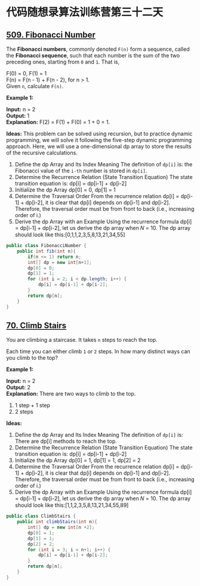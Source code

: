 # 代码随想录算法训练营第三十二天
## [509. Fibonacci Number](https://leetcode.com/problems/fibonacci-number/description/)

The **Fibonacci numbers**, commonly denoted `F(n)` form a sequence, called the **Fibonacci sequence**, such that each number is the sum of the two preceding ones, starting from `0` and `1`. That is,

F(0) = 0, F(1) = 1 <br>
F(n) = F(n - 1) + F(n - 2), for n > 1. <br>
Given `n`, calculate `F(n)`.

**Example 1:**

**Input:** n = 2 <br>
**Output:** 1 <br>
**Explanation:** F(2) = F(1) + F(0) = 1 + 0 = 1.

**Ideas:** 
This problem can be solved using recursion, but to practice dynamic programming, we will solve it following the five-step dynamic programming approach. Here, we will use a one-dimensional dp array to store the results 
of the recursive calculations.

1. Define the dp Array and Its Index Meaning
  The definition of `dp[i]` is: the Fibonacci value of the `i-th` number is stored in `dp[i]`.
2. Determine the Recurrence Relation (State Transition Equation)
   The state transition equation is: dp[i] = dp[i-1] + dp[i-2]
3. Initialize the dp Array
   dp[0] = 0, dp[1] = 1
4. Determine the Traversal Order
   From the recurrence relation dp[i] = dp[i-1] + dp[i-2], it is clear that dp[i] depends on dp[i-1] and dp[i-2]. Therefore, the traversal order must be from front to back (i.e., increasing order of i.)
5. Derive the dp Array with an Example
   Using the recurrence formula dp[i] = dp[i-1] + dp[i-2], let us derive the dp array when 𝑁 = 10. The dp array should look like this:[0,1,1,2,3,5,8,13,21,34,55]

```Java
public class FibonacciNumber {
    public int fib(int n){
        if(n <= 1) return n;
        int[] dp = new int[n+1];
        dp[0] = 0;
        dp[1] = 1;
        for (int i = 2; i < dp.length; i++) {
            dp[i] = dp[i-1] + dp[i-2];
        }
        return dp[n];
    }
}
```

## [70. Climb Stairs](https://leetcode.com/problems/climbing-stairs/description/)

You are climbing a staircase. It takes `n` steps to reach the top.

Each time you can either climb `1` or `2` steps. In how many distinct ways can you climb to the top?

**Example 1:**

**Input:** n = 2 <br>
**Output:** 2<br>
**Explanation:** There are two ways to climb to the top. <br>
1. 1 step + 1 step
2. 2 steps

**Ideas:**
1. Define the dp Array and Its Index Meaning
  The definition of `dp[i]` is: There are dp[i] methods to reach the top.
2. Determine the Recurrence Relation (State Transition Equation)
   The state transition equation is: dp[i] = dp[i-1] + dp[i-2]
3. Initialize the dp Array
   dp[0] = 1, dp[1] = 1, dp[2] = 2
4. Determine the Traversal Order
   From the recurrence relation dp[i] = dp[i-1] + dp[i-2], it is clear that dp[i] depends on dp[i-1] and dp[i-2]. Therefore, the traversal order must be from front to back (i.e., increasing order of i.)
5. Derive the dp Array with an Example
   Using the recurrence formula dp[i] = dp[i-1] + dp[i-2], let us derive the dp array when 𝑁 = 10. The dp array should look like this:[1,1,2,3,5,8,13,21,34,55,89]

```Java
public class ClimbStairs {
    public int climbStairs(int n){
        int[] dp = new int[n +2];
        dp[0] = 1;
        dp[1] = 1;
        dp[2] = 2;
        for (int i = 3; i < n+1; i++) {
            dp[i] = dp[i-1] + dp[i-2];
        }
        return dp[n];
    }
}
```






















